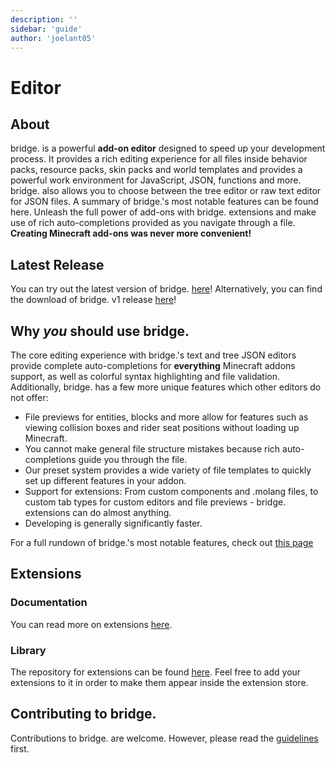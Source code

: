 ```yaml
---
description: ''
sidebar: 'guide'
author: 'joelant05'
---
```


# Editor

## About

bridge. is a powerful **add-on editor** designed to speed up your development process. It provides a rich editing experience for all files inside behavior packs, resource packs, skin packs and world templates and provides a powerful work environment for JavaScript, JSON, functions and more. bridge. also allows you to choose between the tree editor or raw text editor for JSON files. A summary of bridge.'s most notable features can be found here. Unleash the full power of add-ons with bridge. extensions and make use of rich auto-completions provided as you navigate through a file. **Creating Minecraft add-ons was never more convenient!**

## Latest Release

You can try out the latest version of bridge. [here](https://bridge-core.app/editor/)!
Alternatively, you can find the download of bridge. v1 release [here](https://github.com/bridge-core/bridge./releases/latest)!

## Why _you_ should use bridge.

The core editing experience with bridge.'s text and tree JSON editors provide complete auto-completions for **everything** Minecraft addons support, as well as colorful syntax highlighting and file validation.
Additionally, bridge. has a few more unique features which other editors do not offer:

-   File previews for entities, blocks and more allow for features such as viewing collision boxes and rider seat positions without loading up Minecraft.
-   You cannot make general file structure mistakes because rich auto-completions guide you through the file.
-   Our preset system provides a wide variety of file templates to quickly set up different features in your addon.
-   Support for extensions: From custom components and .molang files, to custom tab types for custom editors and file previews - bridge. extensions can do almost anything.
-   Developing is generally significantly faster.

For a full rundown of bridge.'s most notable features, check out [this page](/editor-docs/features/)

## Extensions

### Documentation

You can read more on extensions [here](/extension-docs/).

### Library

The repository for extensions can be found [here](https://github.com/solvedDev/bridge-plugins). Feel free to add your extensions to it in order to make them appear inside the extension store.

## Contributing to bridge.

Contributions to bridge. are welcome. However, please read the [guidelines](https://github.com/bridge-core/editor/blob/main/CONTRIBUTING.md) first.
